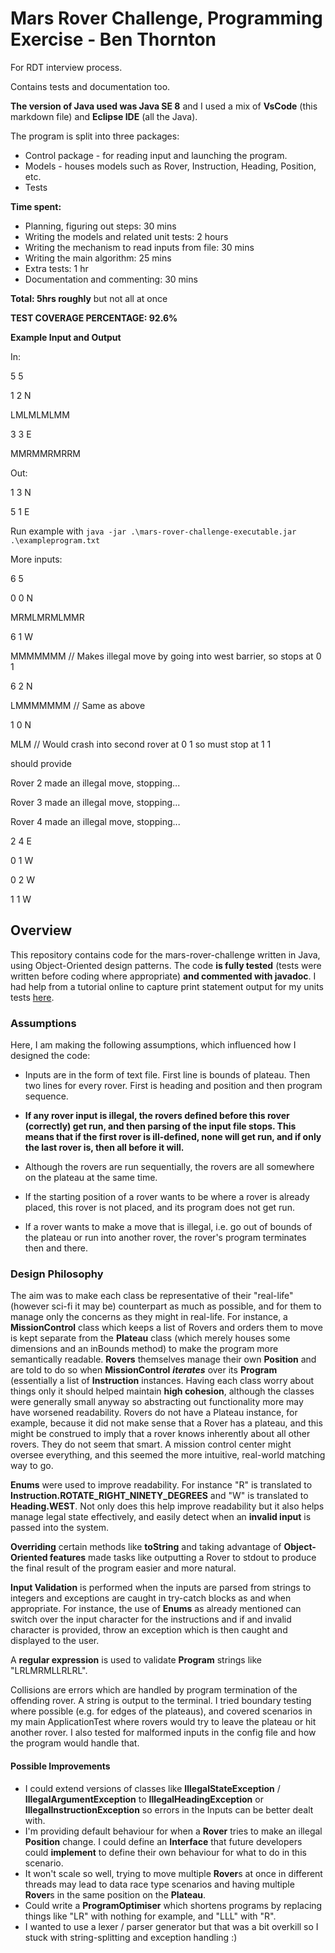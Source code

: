 # Mars Rover Challenge, Programming Exercise - Ben Thornton
For RDT interview process. 

Contains tests and documentation too. 

**The version of Java used was Java SE 8** and I used a mix of **VsCode** (this markdown file) and **Eclipse IDE** (all the Java). 

The program is split into three packages:
- Control package - for reading input and launching the program.
- Models - houses models such as Rover, Instruction, Heading, Position, etc.
- Tests

**Time spent:**
- Planning, figuring out steps: 30 mins
- Writing the models and related unit tests: 2 hours
- Writing the mechanism to read inputs from file: 30 mins
- Writing the main algorithm: 25 mins
- Extra tests: 1 hr
- Documentation and commenting: 30 mins

**Total: 5hrs roughly** but not all at once

**TEST COVERAGE PERCENTAGE: 92.6%**

**Example Input and Output**

In:

5 5

1 2 N

LMLMLMLMM

3 3 E

MMRMMRMRRM

Out:

1 3 N

5 1 E


Run example with ``java -jar .\mars-rover-challenge-executable.jar .\exampleprogram.txt``


More inputs:

6 5

0 0 N

MRMLMRMLMMR

6 1 W

MMMMMMM // Makes illegal move by going into west barrier, so stops at 0 1

6 2 N

LMMMMMMM // Same as above

1 0 N

MLM // Would crash into second rover at 0 1 so must stop at 1 1 

should provide

Rover 2 made an illegal move, stopping...

Rover 3 made an illegal move, stopping...

Rover 4 made an illegal move, stopping...

2 4 E

0 1 W

0 2 W

1 1 W


## Overview

This repository contains code for the mars-rover-challenge written in Java, using Object-Oriented design patterns. The code **is fully tested** (tests were written before coding where appropriate) **and commented with javadoc**. I had help from a tutorial online to capture print statement output for my units tests  [here](https://www.baeldung.com/java-testing-system-out-println).

### Assumptions
Here, I am making the following assumptions, which influenced how I designed the code:

- Inputs are in the form of text file. First line is bounds of plateau. Then two lines for every rover. First is heading and position and then program sequence.

- **If any rover input is illegal, the rovers defined before this rover (correctly) get run, and then parsing of the input file stops. This means that if the first rover is ill-defined, none will get run, and if only the last rover is, then all before it will.**

- Although the rovers are run sequentially, the rovers are all somewhere on the plateau at the same time.

- If the starting position of a rover wants to be where a rover is already placed, this rover is not placed, and its program does not get run.

- If a rover wants to make a move that is illegal, i.e. go out of bounds of the plateau or run into another rover, the rover's program terminates then and there. 

### Design Philosophy
The aim was to make each class be representative of their "real-life" (however sci-fi it may be) counterpart as much as possible, and for them to manage only the concerns as they might in real-life. For instance, a **MissionControl** class which keeps a list of Rovers and orders them to move is kept separate from the **Plateau** class (which merely houses some dimensions and an inBounds method) to make the program more semantically readable. **Rovers** themselves manage their own **Position** and are told to do so when **MissionControl** ***iterates*** over its **Program** (essentially a list of **Instruction** instances. Having each class worry about things only it should helped maintain **high cohesion**, although the classes were generally small anyway so abstracting out functionality more may have worsened readability. Rovers do not have a Plateau instance, for example, because it did not make sense that a Rover has a plateau, and this might be construed to imply that a rover knows inherently about all other rovers. They do not seem that smart. A mission control center might oversee everything, and this seemed the more intuitive, real-world matching way to go.

**Enums** were used to improve readability. For instance "R" is translated to **Instruction.ROTATE_RIGHT_NINETY_DEGREES** and "W" is translated to **Heading.WEST**. Not only does this help improve readability but it also helps manage legal state effectively, and easily detect when an **invalid input** is passed into the system. 

**Overriding** certain methods like **toString** and taking advantage of **Object-Oriented features** made tasks like outputting a Rover to stdout to produce the final result of the program easier and more natural.

**Input Validation** is performed when the inputs are parsed from strings to integers and exceptions are caught in try-catch blocks as and when appropriate. For instance, the use of  **Enums** as already mentioned can switch over the input character for the instructions and if and invalid character is provided, throw an exception which is then caught and displayed to the user. 

A **regular expression** is used to validate **Program** strings like "LRLMRMLLRLRL". 

Collisions are errors which are handled by program termination of the offending rover. A string is output to the terminal.
I tried boundary testing where possible (e.g. for edges of the plateaus), and covered scenarios in my main ApplicationTest where rovers would try to leave the plateau or hit another rover. I also tested for malformed inputs in the config file and how the program would handle that. 

#### Possible Improvements
- I could extend versions of classes like **IllegalStateException** / **IllegalArgumentException** to **IllegalHeadingException** or **IllegalInstructionException** so errors in the Inputs can be better dealt with. 
-  I'm providing default behaviour for when a **Rover** tries to make an illegal **Position** change. I could define an **Interface** that future developers could **implement** to define their own behaviour for what to do in this scenario.
- It won't scale so well, trying to move multiple **Rover**s at once in different threads may lead to data race type scenarios and having multiple **Rover**s in the same position on the **Plateau**.
- Could write a **ProgramOptimiser** which shortens programs by replacing things like "LR" with nothing for example, and "LLL" with "R".
- I wanted to use a lexer / parser generator but that was a bit overkill so I stuck with string-splitting and exception handling :)



